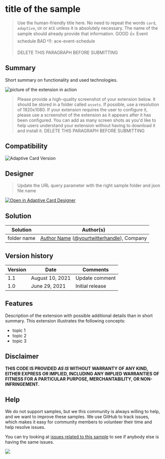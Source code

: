 # title of the sample

> Use the human-friendly title here. No need to repeat the words `card`, `adaptive`, `UX` or `ACE` unless it is absolutely necessary. The name of the sample should already provide that information.
> GOOD 👍:
>     Event schedule
> BAD 👎:
>     ace-event-schedule
>
> DELETE THIS PARAGRAPH BEFORE SUBMITTING

## Summary

Short summary on functionality and used technologies.

![picture of the extension in action](assets/preview.png)

> Please provide a high-quality screenshot of your extension below. It should be stored in a folder called `assets`. 
> If possible, use a resolution of 1920x1080. 
> If your extension requires the user to configure it, please use a screenshot of the extension as it appears after it has been configured.
> You can add as many screen shots as you'd like to help users understand your extension without having to download it and install it.
> DELETE THIS PARAGRAPH BEFORE SUBMITTING

## Compatibility

![Adaptive Card Version](https://img.shields.io/badge/Adaptive%20Card%20Version-1.3-green.svg)

## Designer

> Update the URL query parameter with the right sample folder and json file name

<p>
    <a href="https://adaptivecards.io/designer/index.html?card=https%3A%2F%2Fraw.githubusercontent.com%2Fpnp%2FAdaptiveCards-Templates%2Fmain%2Fsamples%2Fvisual-list%2Fac-qv-cafe.json">
        <img src="https://raw.githubusercontent.com/pnp/AdaptiveCards-Templates/main/assets/btn-open-in-designer.png" alt="Open in Adaptive Card Designer" />
    </a>
</p>

## Solution

Solution|Author(s)
--------|---------
folder name | [Author Name](LinkToYourGitHubProfile) ([@yourtwitterhandle](https://twitter.com/yourtwitterhandle)), Company

## Version history

Version|Date|Comments
-------|----|--------
1.1|August 10, 2021|Update comment
1.0|June 29, 2021|Initial release


## Features

Description of the extension with possible additional details than in short summary.
This extension illustrates the following concepts:

- topic 1
- topic 2
- topic 3


## Disclaimer
**THIS CODE IS PROVIDED *AS IS* WITHOUT WARRANTY OF ANY KIND, EITHER EXPRESS OR IMPLIED, INCLUDING ANY IMPLIED WARRANTIES OF FITNESS FOR A PARTICULAR PURPOSE, MERCHANTABILITY, OR NON-INFRINGEMENT.**

## Help

We do not support samples, but we this community is always willing to help, and we want to improve these samples. We use GitHub to track issues, which makes it easy for  community members to volunteer their time and help resolve issues.

You can try looking at [issues related to this sample](https://github.com/pnp/AdaptiveCards-Templates/issues) to see if anybody else is having the same issues.

<img src="https://pnptelemetry.azurewebsites.net/adaptivecards-templates/samples/readme-template" />
